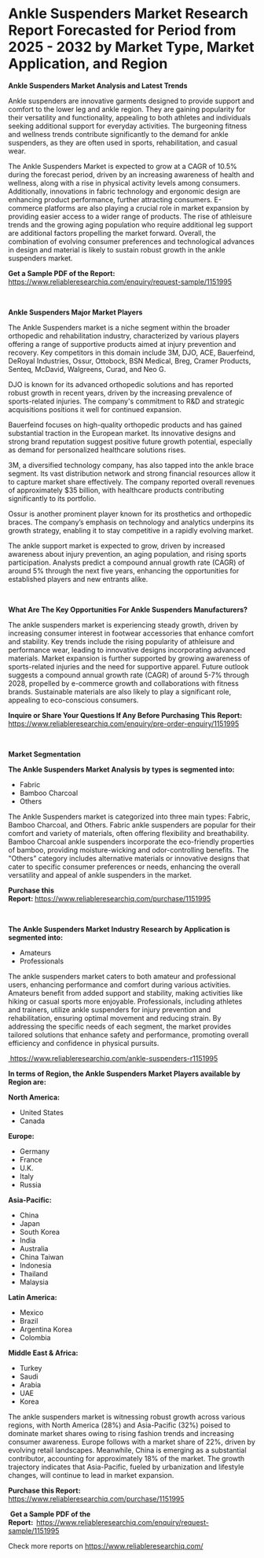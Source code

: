 <p><h1>Ankle Suspenders Market Research Report Forecasted for Period from 2025 -  2032 by Market Type, Market Application, and Region</h1></p><p><strong>Ankle Suspenders Market Analysis and Latest Trends</strong></p>
<p><p>Ankle suspenders are innovative garments designed to provide support and comfort to the lower leg and ankle region. They are gaining popularity for their versatility and functionality, appealing to both athletes and individuals seeking additional support for everyday activities. The burgeoning fitness and wellness trends contribute significantly to the demand for ankle suspenders, as they are often used in sports, rehabilitation, and casual wear. </p><p>The Ankle Suspenders Market is expected to grow at a CAGR of 10.5% during the forecast period, driven by an increasing awareness of health and wellness, along with a rise in physical activity levels among consumers. Additionally, innovations in fabric technology and ergonomic design are enhancing product performance, further attracting consumers. E-commerce platforms are also playing a crucial role in market expansion by providing easier access to a wider range of products. The rise of athleisure trends and the growing aging population who require additional leg support are additional factors propelling the market forward. Overall, the combination of evolving consumer preferences and technological advances in design and material is likely to sustain robust growth in the ankle suspenders market.</p></p>
<p><strong>Get a Sample PDF of the Report:&nbsp;</strong> <a href="https://www.reliableresearchiq.com/enquiry/request-sample/1151995?utm_campaign=3116&utm_medium=2&utm_source=Github&utm_content=ia&utm_term=05032025&utm_id=ankle-suspenders">https://www.reliableresearchiq.com/enquiry/request-sample/1151995</a></p>
<p>&nbsp;</p>
<p><strong>Ankle Suspenders Major Market Players</strong></p>
<p><p>The Ankle Suspenders market is a niche segment within the broader orthopedic and rehabilitation industry, characterized by various players offering a range of supportive products aimed at injury prevention and recovery. Key competitors in this domain include 3M, DJO, ACE, Bauerfeind, DeRoyal Industries, Ossur, Ottobock, BSN Medical, Breg, Cramer Products, Senteq, McDavid, Walgreens, Curad, and Neo G.</p><p>DJO is known for its advanced orthopedic solutions and has reported robust growth in recent years, driven by the increasing prevalence of sports-related injuries. The company's commitment to R&D and strategic acquisitions positions it well for continued expansion. </p><p>Bauerfeind focuses on high-quality orthopedic products and has gained substantial traction in the European market. Its innovative designs and strong brand reputation suggest positive future growth potential, especially as demand for personalized healthcare solutions rises.</p><p>3M, a diversified technology company, has also tapped into the ankle brace segment. Its vast distribution network and strong financial resources allow it to capture market share effectively. The company reported overall revenues of approximately $35 billion, with healthcare products contributing significantly to its portfolio.</p><p>Ossur is another prominent player known for its prosthetics and orthopedic braces. The company’s emphasis on technology and analytics underpins its growth strategy, enabling it to stay competitive in a rapidly evolving market.</p><p>The ankle support market is expected to grow, driven by increased awareness about injury prevention, an aging population, and rising sports participation. Analysts predict a compound annual growth rate (CAGR) of around 5% through the next five years, enhancing the opportunities for established players and new entrants alike.</p></p>
<p>&nbsp;</p>
<p><strong>What Are The Key Opportunities For Ankle Suspenders Manufacturers?</strong></p>
<p><p>The ankle suspenders market is experiencing steady growth, driven by increasing consumer interest in footwear accessories that enhance comfort and stability. Key trends include the rising popularity of athleisure and performance wear, leading to innovative designs incorporating advanced materials. Market expansion is further supported by growing awareness of sports-related injuries and the need for supportive apparel. Future outlook suggests a compound annual growth rate (CAGR) of around 5-7% through 2028, propelled by e-commerce growth and collaborations with fitness brands. Sustainable materials are also likely to play a significant role, appealing to eco-conscious consumers.</p></p>
<p><strong>Inquire or Share Your Questions If Any Before Purchasing This Report:</strong> <a href="https://www.reliableresearchiq.com/enquiry/pre-order-enquiry/1151995?utm_campaign=3116&utm_medium=2&utm_source=Github&utm_content=ia&utm_term=05032025&utm_id=ankle-suspenders">https://www.reliableresearchiq.com/enquiry/pre-order-enquiry/1151995</a></p>
<p>&nbsp;</p>
<p><strong>Market Segmentation</strong></p>
<p><strong>The Ankle Suspenders Market Analysis by types is segmented into:</strong></p>
<p><ul><li>Fabric</li><li>Bamboo Charcoal</li><li>Others</li></ul></p>
<p><p>The Ankle Suspenders market is categorized into three main types: Fabric, Bamboo Charcoal, and Others. Fabric ankle suspenders are popular for their comfort and variety of materials, often offering flexibility and breathability. Bamboo Charcoal ankle suspenders incorporate the eco-friendly properties of bamboo, providing moisture-wicking and odor-controlling benefits. The "Others" category includes alternative materials or innovative designs that cater to specific consumer preferences or needs, enhancing the overall versatility and appeal of ankle suspenders in the market.</p></p>
<p><strong>Purchase this Report:&nbsp;</strong><a href="https://www.reliableresearchiq.com/purchase/1151995?utm_campaign=3116&utm_medium=2&utm_source=Github&utm_content=ia&utm_term=05032025&utm_id=ankle-suspenders">https://www.reliableresearchiq.com/purchase/1151995</a></p>
<p>&nbsp;</p>
<p><strong>The Ankle Suspenders Market Industry Research by Application is segmented into:</strong></p>
<p><ul><li>Amateurs</li><li>Professionals</li></ul></p>
<p><p>The ankle suspenders market caters to both amateur and professional users, enhancing performance and comfort during various activities. Amateurs benefit from added support and stability, making activities like hiking or casual sports more enjoyable. Professionals, including athletes and trainers, utilize ankle suspenders for injury prevention and rehabilitation, ensuring optimal movement and reducing strain. By addressing the specific needs of each segment, the market provides tailored solutions that enhance safety and performance, promoting overall efficiency and confidence in physical pursuits.</p></p>
<p><a href="https://www.reliableresearchiq.com/ankle-suspenders-r1151995?utm_campaign=3116&utm_medium=2&utm_source=Github&utm_content=ia&utm_term=05032025&utm_id=ankle-suspenders">&nbsp;https://www.reliableresearchiq.com/ankle-suspenders-r1151995</a></p>
<p><strong>In terms of Region, the Ankle Suspenders Market Players available by Region are:</strong></p>
<p>
    <p> <strong> North America: </strong>
        <ul>
            <li>United States</li>
            <li>Canada</li>
        </ul>
        </p> 
    <p> <strong> Europe: </strong>
        <ul>
            <li>Germany</li>
            <li>France</li>
            <li>U.K.</li>
            <li>Italy</li>
            <li>Russia</li>
        </ul>
        </p> 
    <p> <strong> Asia-Pacific: </strong>
        <ul>
            <li>China</li>
            <li>Japan</li>
            <li>South Korea</li>
            <li>India</li>
            <li>Australia</li>
            <li>China Taiwan</li>
            <li>Indonesia</li>
            <li>Thailand</li>
            <li>Malaysia</li>
        </ul>
        </p> 
    <p> <strong> Latin America: </strong>
        <ul>
            <li>Mexico</li>
            <li>Brazil</li>
            <li>Argentina Korea</li>
            <li>Colombia</li>
        </ul>
        </p> 
    <p> <strong> Middle East & Africa: </strong>
        <ul>
            <li>Turkey</li>
            <li>Saudi</li>
            <li>Arabia</li>
            <li>UAE</li>
            <li>Korea</li>
        </ul>
    </p>
    </p>
<p><p>The ankle suspenders market is witnessing robust growth across various regions, with North America (28%) and Asia-Pacific (32%) poised to dominate market shares owing to rising fashion trends and increasing consumer awareness. Europe follows with a market share of 22%, driven by evolving retail landscapes. Meanwhile, China is emerging as a substantial contributor, accounting for approximately 18% of the market. The growth trajectory indicates that Asia-Pacific, fueled by urbanization and lifestyle changes, will continue to lead in market expansion.</p></p>
<p><strong>Purchase this Report: </strong><a href="https://www.reliableresearchiq.com/purchase/1151995?utm_campaign=3116&utm_medium=2&utm_source=Github&utm_content=ia&utm_term=05032025&utm_id=ankle-suspenders">https://www.reliableresearchiq.com/purchase/1151995</a></p>
<p>&nbsp;<strong>Get a Sample PDF of the Report:&nbsp;&nbsp;</strong><a href="https://www.reliableresearchiq.com/enquiry/request-sample/1151995?utm_campaign=3116&utm_medium=2&utm_source=Github&utm_content=ia&utm_term=05032025&utm_id=ankle-suspenders">https://www.reliableresearchiq.com/enquiry/request-sample/1151995</a></p>
<p><strong></strong></p>
<p>Check more reports on <a href="https://www.reliableresearchiq.com/?utm_campaign=3116&utm_medium=2&utm_source=Github&utm_content=ia&utm_term=05032025&utm_id=ankle-suspenders">https://www.reliableresearchiq.com/</a></p>